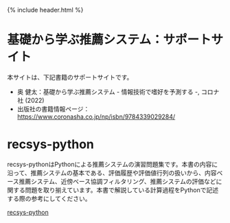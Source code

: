 {% include header.html %}

# 基礎から学ぶ推薦システム：サポートサイト

本サイトは、下記書籍のサポートサイトです。
- 奥 健太：基礎から学ぶ推薦システム - 情報技術で嗜好を予測する -, コロナ社 (2022)
- 出版社の書籍情報ページ：https://www.coronasha.co.jp/np/isbn/9784339029284/

# recsys-python
recsys-pythonはPythonによる推薦システムの演習問題集です。本書の内容に沿って、推薦システムの基本である、評価履歴や評価値行列の扱いから、内容ベース推薦システム、近傍ベース協調フィルタリング、推薦システムの評価などに関する問題を取り揃えています。本書で解説している計算過程をPythonで記述する際の参考にしてください。

[recsys-python](https://recsyslab.github.io/recsys-python/)

